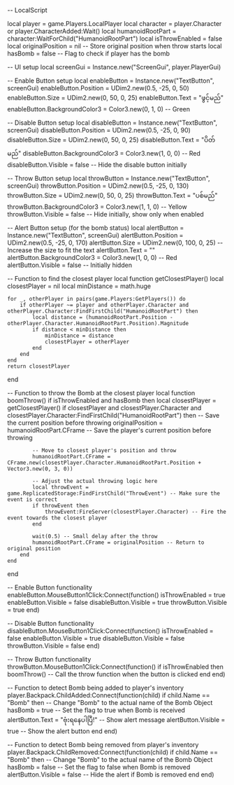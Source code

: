 -- LocalScript

local player = game.Players.LocalPlayer
local character = player.Character or player.CharacterAdded:Wait()
local humanoidRootPart = character:WaitForChild("HumanoidRootPart")
local isThrowEnabled = false
local originalPosition = nil -- Store original position when throw starts
local hasBomb = false -- Flag to check if player has the bomb

-- UI setup
local screenGui = Instance.new("ScreenGui", player.PlayerGui)

-- Enable Button setup
local enableButton = Instance.new("TextButton", screenGui)
enableButton.Position = UDim2.new(0.5, -25, 0, 50)
enableButton.Size = UDim2.new(0, 50, 0, 25)
enableButton.Text = "ဖွင့်မည်"
enableButton.BackgroundColor3 = Color3.new(0, 1, 0) -- Green

-- Disable Button setup
local disableButton = Instance.new("TextButton", screenGui)
disableButton.Position = UDim2.new(0.5, -25, 0, 90)
disableButton.Size = UDim2.new(0, 50, 0, 25)
disableButton.Text = "ပိတ်မည်"
disableButton.BackgroundColor3 = Color3.new(1, 0, 0) -- Red
disableButton.Visible = false -- Hide the disable button initially

-- Throw Button setup
local throwButton = Instance.new("TextButton", screenGui)
throwButton.Position = UDim2.new(0.5, -25, 0, 130)
throwButton.Size = UDim2.new(0, 50, 0, 25)
throwButton.Text = "ပစ်မည်"
throwButton.BackgroundColor3 = Color3.new(1, 1, 0) -- Yellow
throwButton.Visible = false -- Hide initially, show only when enabled

-- Alert Button setup (for the bomb status)
local alertButton = Instance.new("TextButton", screenGui)
alertButton.Position = UDim2.new(0.5, -25, 0, 170)
alertButton.Size = UDim2.new(0, 100, 0, 25) -- Increase the size to fit the text
alertButton.Text = ""
alertButton.BackgroundColor3 = Color3.new(1, 0, 0) -- Red
alertButton.Visible = false -- Initially hidden

-- Function to find the closest player
local function getClosestPlayer()
    local closestPlayer = nil
    local minDistance = math.huge

    for _, otherPlayer in pairs(game.Players:GetPlayers()) do
        if otherPlayer ~= player and otherPlayer.Character and otherPlayer.Character:FindFirstChild("HumanoidRootPart") then
            local distance = (humanoidRootPart.Position - otherPlayer.Character.HumanoidRootPart.Position).Magnitude
            if distance < minDistance then
                minDistance = distance
                closestPlayer = otherPlayer
            end
        end
    end
    return closestPlayer
end

-- Function to throw the Bomb at the closest player
local function boomThrow()
    if isThrowEnabled and hasBomb then
        local closestPlayer = getClosestPlayer()
        if closestPlayer and closestPlayer.Character and closestPlayer.Character:FindFirstChild("HumanoidRootPart") then
            -- Save the current position before throwing
            originalPosition = humanoidRootPart.CFrame -- Save the player's current position before throwing

            -- Move to closest player's position and throw
            humanoidRootPart.CFrame = CFrame.new(closestPlayer.Character.HumanoidRootPart.Position + Vector3.new(0, 3, 0))

            -- Adjust the actual throwing logic here
            local throwEvent = game.ReplicatedStorage:FindFirstChild("ThrowEvent") -- Make sure the event is correct
            if throwEvent then
                throwEvent:FireServer(closestPlayer.Character) -- Fire the event towards the closest player
            end

            wait(0.5) -- Small delay after the throw
            humanoidRootPart.CFrame = originalPosition -- Return to original position
        end
    end
end

-- Enable Button functionality
enableButton.MouseButton1Click:Connect(function()
    isThrowEnabled = true
    enableButton.Visible = false
    disableButton.Visible = true
    throwButton.Visible = true
end)

-- Disable Button functionality
disableButton.MouseButton1Click:Connect(function()
    isThrowEnabled = false
    enableButton.Visible = true
    disableButton.Visible = false
    throwButton.Visible = false
end)

-- Throw Button functionality
throwButton.MouseButton1Click:Connect(function()
    if isThrowEnabled then
        boomThrow() -- Call the throw function when the button is clicked
    end
end)

-- Function to detect Bomb being added to player's inventory
player.Backpack.ChildAdded:Connect(function(child)
    if child.Name == "Bomb" then -- Change "Bomb" to the actual name of the Bomb Object
        hasBomb = true -- Set the flag to true when Bomb is received
        alertButton.Text = "ဗုံးရနေပါပြီ!" -- Show alert message
        alertButton.Visible = true -- Show the alert button
    end
end)

-- Function to detect Bomb being removed from player's inventory
player.Backpack.ChildRemoved:Connect(function(child)
    if child.Name == "Bomb" then -- Change "Bomb" to the actual name of the Bomb Object
        hasBomb = false -- Set the flag to false when Bomb is removed
        alertButton.Visible = false -- Hide the alert if Bomb is removed
    end
end)

